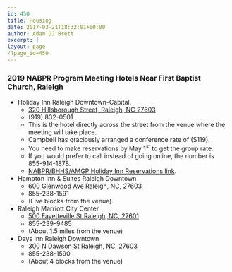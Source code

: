 ```yaml
---
id: 450
title: Housing
date: 2017-03-21T18:32:01+00:00
author: Adam DJ Brett
excerpt: |
layout: page
/?page_id=450
---
```

### 2019 NABPR Program Meeting Hotels Near First Baptist Church, Raleigh

  * Holiday Inn Raleigh Downtown-Capital. 
      * [320 Hillsborough Street, Raleigh, NC 27603](https://goo.gl/maps/yRz7KUveEjD2) 
      * (919) 832-0501
      * This is the hotel directly across the street from the venue where the meeting will take place.
      * Campbell has graciously arranged a conference rate of ($119).
      * You need to make reservations by May 1<sup>st</sup> to get the group rate.
      * If you would prefer to call instead of going online, the number is 855-914-1878.
      * <a href="https://nam02.safelinks.protection.outlook.com/?url=https%3A%2F%2Furldefense.proofpoint.com%2Fv2%2Furl%3Fu%3Dhttps-3A__www.holidayinn.com_redirect-3Fpath-3Dhd-26brandCode-3DHI-26localeCode-3Den-26regionCode-3D1-26hotelCode-3DRDUSC-26-5FPMID-3D99801505-26GPC-3DNAB-26viewfullsite-3Dtrue%26d%3DDwMF-g%26c%3D61yQaCoNVjQr1ah003i6yA%26r%3DDQejFLmEGkTjW6ek1fRGhA%26m%3D4FP6tEOmCvRPDnPXMMbwCxrAN-vsv3SdjuMIjI5tzqU%26s%3Dv2kAbbJsmn3Y9QBOn0I8pVwSgw1yZv8zmhvmy-01VKA%26e%3D&data=01%7C01%7Cjoyce_swoveland%40baylor.edu%7C331cd7d042e94a10ee2408d6abde5c42%7C22d2fb35256a459bbcf4dc23d42dc0a4%7C0&sdata=sOXpJvH0Sq4wkj7SKxqkFDjchdjx%2BnFkm2%2FysIRb7TA%3D&reserved=0" target="_blank" rel="noopener noreferrer" data-saferedirecturl="https://www.google.com/url?q=https://nam02.safelinks.protection.outlook.com/?url%3Dhttps%253A%252F%252Furldefense.proofpoint.com%252Fv2%252Furl%253Fu%253Dhttps-3A__www.holidayinn.com_redirect-3Fpath-3Dhd-26brandCode-3DHI-26localeCode-3Den-26regionCode-3D1-26hotelCode-3DRDUSC-26-5FPMID-3D99801505-26GPC-3DNAB-26viewfullsite-3Dtrue%2526d%253DDwMF-g%2526c%253D61yQaCoNVjQr1ah003i6yA%2526r%253DDQejFLmEGkTjW6ek1fRGhA%2526m%253D4FP6tEOmCvRPDnPXMMbwCxrAN-vsv3SdjuMIjI5tzqU%2526s%253Dv2kAbbJsmn3Y9QBOn0I8pVwSgw1yZv8zmhvmy-01VKA%2526e%253D%26data%3D01%257C01%257Cjoyce_swoveland%2540baylor.edu%257C331cd7d042e94a10ee2408d6abde5c42%257C22d2fb35256a459bbcf4dc23d42dc0a4%257C0%26sdata%3DsOXpJvH0Sq4wkj7SKxqkFDjchdjx%252BnFkm2%252FysIRb7TA%253D%26reserved%3D0&source=gmail&ust=1553191297602000&usg=AFQjCNEo8o_86Jqc_SWY_KZZfqlQpTPYkw">NABPR/BHHS/AMGP Holiday Inn Reservations link</a>.
  * Hampton Inn & Suites Raleigh Downtown 
      * [600 Glenwood Ave Raleigh, NC, 27603](https://goo.gl/maps/DE2mp6e7mfK2) 
      * 855-238-1591
      * (Five blocks from the venue).
  * Raleigh Marriott City Center 
      * [500 Fayetteville St Raleigh, NC, 27601](https://goo.gl/maps/SfscR5hmuLJ2)
      * 855-239-9485
      * (About 1.5 miles from the venue)
  * Days Inn Raleigh Downtown 
      * [300 N Dawson St Raleigh, NC, 27603](https://goo.gl/maps/FmXkar6J7Dy)
      * 855-238-1590
      * (About 4 blocks from the venue)